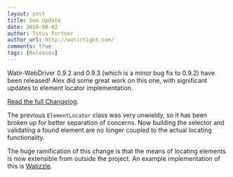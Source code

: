 ```yaml
---
layout: post
title: Gem Update
date: 2016-08-02
author: Titus Fortner
author_url: http://watirtight.com/
comments: true
tags: [Releases]
---
```


Watir-WebDriver 0.9.2 and 0.9.3 (which is a minor bug fix to 0.9.2) have been released!
Alex did some great work on this one, with significant updates to element locator implementation.

<!--more-->

[Read the full Changelog](https://github.com/watir/watir/blob/master/CHANGES.md).

The previous `ElementLocator` class
was very unwieldy, so it has been broken up for better separation of concerns.
Now building the selector and validating a found element are no longer coupled to
the actual locating functionality.

The huge ramification of this change is that the means of locating elements is now
extensible from outside the project. An example implementation of this is
[Watizzle](https://github.com/p0deje/watizzle).
